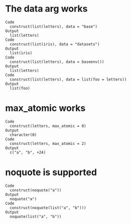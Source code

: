 # The data arg works

    Code
      construct(list(letters), data = "base")
    Output
      list(letters)
    Code
      construct(list(iris), data = "datasets")
    Output
      list(iris)
    Code
      construct(list(letters), data = baseenv())
    Output
      list(letters)
    Code
      construct(list(letters), data = list(foo = letters))
    Output
      list(foo)

# max_atomic works

    Code
      construct(letters, max_atomic = 0)
    Output
      character(0)
    Code
      construct(letters, max_atomic = 2)
    Output
      c("a", "b", +24)

# noquote is supported

    Code
      construct(noquote("a"))
    Output
      noquote("a")
    Code
      construct(noquote(list("a", "b")))
    Output
      noquote(list("a", "b"))

